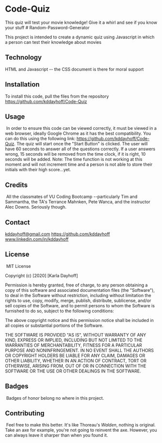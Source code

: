# Code-Quiz
This quiz will test your movie knowledge! Give it a whirl and see if you know your stuff # Random-Password-Generator

This project is intended to create a dynamic quiz using Javascript in which a person can test their knowledge about movies

## Technology

HTML and Javascript -- the CSS document is there for moral support
​​
## Installation

To install this code, pull the files from the repository https://github.com/kddayhoff/Code-Quiz
​
## Usage 
​
In order to ensure this code can be viewed correctly, it must be viewed in a web browser, ideally Google Chrome as it has the best compatibility. You can do this using the following link: https://github.com/kddayhoff/Code-Quiz. The quiz will start once the "Start Button" is clicked. The user will have 60 seconds to answer all of the questions correctly. If a user answers wrong, 15 seconds will be removed from the time clock, if it is right, 10 seconds will be added. Note: The time function is not working at this moment and will not increment time and a person is not able to store their initials with their high score...yet.

## Credits
​
All the classmates of VU Coding Bootcamp --particularly Tim and Sammantha, the TA's Terrance Mahnken, Pete Wanca, and the instructor Alec Downs. Seriously though.

## Contact

kddayhoff@gmail.com
https://github.com/kddayhoff
www.linkedin.com/in/kddayhoff
​
## License
​
MIT License

Copyright (c) [2020] [Karla Dayhoff]

Permission is hereby granted, free of charge, to any person obtaining a copy
of this software and associated documentation files (the "Software"), to deal
in the Software without restriction, including without limitation the rights
to use, copy, modify, merge, publish, distribute, sublicense, and/or sell
copies of the Software, and to permit persons to whom the Software is
furnished to do so, subject to the following conditions:

The above copyright notice and this permission notice shall be included in all
copies or substantial portions of the Software.

THE SOFTWARE IS PROVIDED "AS IS", WITHOUT WARRANTY OF ANY KIND, EXPRESS OR
IMPLIED, INCLUDING BUT NOT LIMITED TO THE WARRANTIES OF MERCHANTABILITY,
FITNESS FOR A PARTICULAR PURPOSE AND NONINFRINGEMENT. IN NO EVENT SHALL THE
AUTHORS OR COPYRIGHT HOLDERS BE LIABLE FOR ANY CLAIM, DAMAGES OR OTHER
LIABILITY, WHETHER IN AN ACTION OF CONTRACT, TORT OR OTHERWISE, ARISING FROM,
OUT OF OR IN CONNECTION WITH THE SOFTWARE OR THE USE OR OTHER DEALINGS IN THE
SOFTWARE.
​
​
## Badges
​
Badges of honor belong no where in this project.
​
​
## Contributing
​
Feel free to make this better. It's like Thoreau's <i>Walden</i>, nothing is original. Take an axe for example, you're not going to reinvent the axe. However, you can always leave it sharper than when you found it.
​

